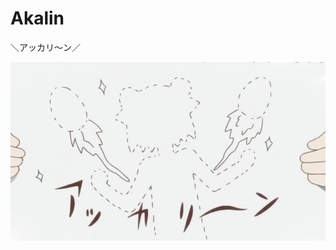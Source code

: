 # Akalin
＼アッカリ～ン／

<div align="center" >
  <img src="akalin.jpg" title="Akalin" width="1000">
</div>
